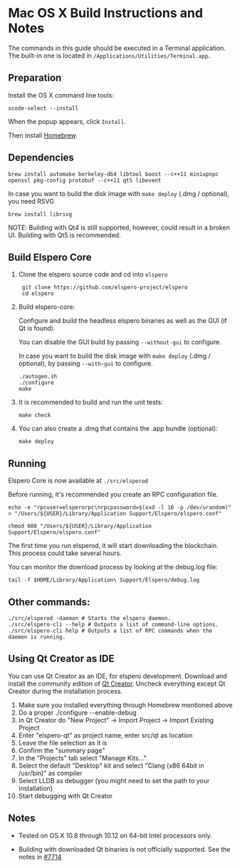 Mac OS X Build Instructions and Notes
====================================
The commands in this guide should be executed in a Terminal application.
The built-in one is located in `/Applications/Utilities/Terminal.app`.

Preparation
-----------
Install the OS X command line tools:

`xcode-select --install`

When the popup appears, click `Install`.

Then install [Homebrew](http://brew.sh).

Dependencies
----------------------

    brew install automake berkeley-db4 libtool boost --c++11 miniupnpc openssl pkg-config protobuf --c++11 qt5 libevent

In case you want to build the disk image with `make deploy` (.dmg / optional), you need RSVG
 
    brew install librsvg

NOTE: Building with Qt4 is still supported, however, could result in a broken UI. Building with Qt5 is recommended.

Build Elspero Core
------------------------

1. Clone the elspero source code and cd into `elspero`

        git clone https://github.com/elspero-project/elspero
        cd elspero

2.  Build elspero-core:

    Configure and build the headless elspero binaries as well as the GUI (if Qt is found).

    You can disable the GUI build by passing `--without-gui` to configure.

    In case you want to build the disk image with `make deploy` (.dmg / optional), by passing `--with-gui` to configure.
    
        ./autogen.sh
        ./configure
        make

3.  It is recommended to build and run the unit tests:

        make check

4.  You can also create a .dmg that contains the .app bundle (optional):

        make deploy

Running
-------

Elspero Core is now available at `./src/elsperod`

Before running, it's recommended you create an RPC configuration file.

    echo -e "rpcuser=elsperorpc\nrpcpassword=$(xxd -l 16 -p /dev/urandom)" > "/Users/${USER}/Library/Application Support/Elspero/elspero.conf"

    chmod 600 "/Users/${USER}/Library/Application Support/Elspero/elspero.conf"

The first time you run elsperod, it will start downloading the blockchain. This process could take several hours.

You can monitor the download process by looking at the debug.log file:

    tail -f $HOME/Library/Application\ Support/Elspero/debug.log

Other commands:
-------

    ./src/elsperod -daemon # Starts the elspero daemon.
    ./src/elspero-cli --help # Outputs a list of command-line options.
    ./src/elspero-cli help # Outputs a list of RPC commands when the daemon is running.

Using Qt Creator as IDE
------------------------
You can use Qt Creator as an IDE, for elspero development.
Download and install the community edition of [Qt Creator](https://www.qt.io/download/).
Uncheck everything except Qt Creator during the installation process.

1. Make sure you installed everything through Homebrew mentioned above
2. Do a proper ./configure --enable-debug
3. In Qt Creator do "New Project" -> Import Project -> Import Existing Project
4. Enter "elspero-qt" as project name, enter src/qt as location
5. Leave the file selection as it is
6. Confirm the "summary page"
7. In the "Projects" tab select "Manage Kits..."
8. Select the default "Desktop" kit and select "Clang (x86 64bit in /usr/bin)" as compiler
9. Select LLDB as debugger (you might need to set the path to your installation)
10. Start debugging with Qt Creator

Notes
-----

* Tested on OS X 10.8 through 10.12 on 64-bit Intel processors only.

* Building with downloaded Qt binaries is not officially supported. See the notes in [#7714](https://github.com/bitcoin/bitcoin/issues/7714)
